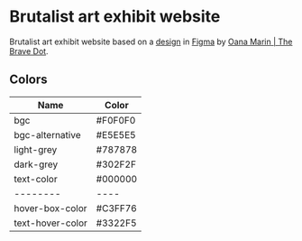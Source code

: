 # Brutalist art exhibit website
Brutalist art exhibit website based on a [design](https://www.figma.com/community/file/1101090285788087600) in [Figma](https://www.figma.com/) by [Oana Marin | The Brave Dot](https://www.figma.com/@thebravedot). 
## Colors
| Name | Color |
| ---- | ---- |
| bgc | #F0F0F0 |
| bgc-alternative | #E5E5E5 |
| light-grey | #787878 |
| dark-grey | #302F2F |
| text-color | #000000 |
| -------- | ---- |
| hover-box-color | #C3FF76 |
| text-hover-color | #3322F5 |